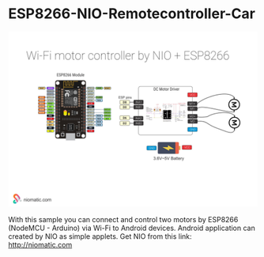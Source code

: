 # ESP8266-NIO-Remotecontroller-Car
![alt text](https://github.com/pajuhaan/ESP8266-NIO-Remotecontroller-Car/blob/master/Schematic/wifi-nio-nodemcu-esp8266-RCcar.jpg?raw=true)

With this sample you can connect and control two motors by ESP8266 (NodeMCU - Arduino) via Wi-Fi to Android devices. Android application can created by NIO as simple applets.
Get NIO from this link: http://niomatic.com
